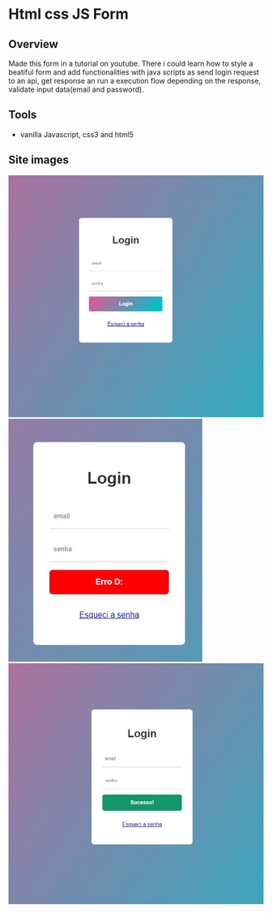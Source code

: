 
# Html css JS Form

## Overview
Made this form in a tutorial on youtube. There i could learn how to style a beatiful form and add functionalities with java scripts as send login request to an api, get response an run a execution flow depending on the response, validate input data(email and password).

## Tools
* vanilla Javascript, css3 and html5
	
## Site images

![](https://github.com/GabrielPelosi/html-css-js-form/blob/main/readme-imgs/cap_1.JPG)
![](https://github.com/GabrielPelosi/html-css-js-form/blob/main/readme-imgs/cap_2.JPG)
![](https://github.com/GabrielPelosi/html-css-js-form/blob/main/readme-imgs/cap4.JPG)

